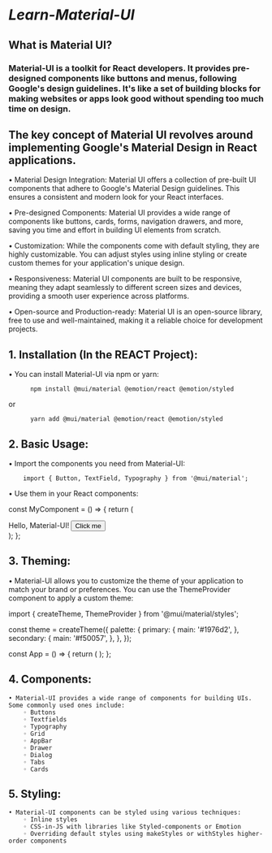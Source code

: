 # *Learn-Material-UI*      

## What is Material UI?

### Material-UI is a toolkit for React developers. It provides pre-designed components like buttons and menus, following Google's design guidelines. It's like a set of building blocks for making websites or apps look good without spending too much time on design.


## The key concept of Material UI revolves around implementing Google's Material Design in React applications.    

• Material Design Integration: Material UI offers a collection of pre-built UI components that adhere to Google's Material Design guidelines. This ensures a consistent and modern look for your React interfaces.

• Pre-designed Components: Material UI provides a wide range of components like buttons, cards, forms, navigation drawers, and more, saving you time and effort in building UI elements from scratch.
    
• Customization: While the components come with default styling, they are highly customizable. You can adjust styles using inline styling or create custom themes for your application's unique design.
    
• Responsiveness: Material UI components are built to be responsive, meaning they adapt seamlessly to different screen sizes and devices, providing a smooth user experience across platforms.
    
• Open-source and Production-ready: Material UI is an open-source library, free to use and well-maintained, making it a reliable choice for development projects. 


## 1. Installation (In the REACT Project):
• You can install Material-UI via npm or yarn:
  
          npm install @mui/material @emotion/react @emotion/styled
  
  or
  
          yarn add @mui/material @emotion/react @emotion/styled


## 2. Basic Usage:
• Import the components you need from Material-UI:

        import { Button, TextField, Typography } from '@mui/material';
• Use them in your React components:

const MyComponent = () => {
return (
  <div>
    <Typography variant="h1">Hello, Material-UI!</Typography>
    <Button variant="contained" color="primary">Click me</Button>
    <TextField label="Enter your name" />
  </div>
);
};


## 3. Theming:
• Material-UI allows you to customize the theme of your application to match your brand or preferences. You can use the ThemeProvider component to apply a custom theme:

import { createTheme, ThemeProvider } from '@mui/material/styles';

const theme = createTheme({
palette: {
  primary: {
    main: '#1976d2',
  },
  secondary: {
    main: '#f50057',
  },
},
});

const App = () => {
return (
  <ThemeProvider theme={theme}>
    <MyComponent />
  </ThemeProvider>
);
};


## 4. Components:
    • Material-UI provides a wide range of components for building UIs. Some commonly used ones include:
        ◦ Buttons
        ◦ Textfields
        ◦ Typography
        ◦ Grid
        ◦ AppBar
        ◦ Drawer
        ◦ Dialog
        ◦ Tabs
        ◦ Cards

## 5. Styling:
    • Material-UI components can be styled using various techniques:
        ◦ Inline styles
        ◦ CSS-in-JS with libraries like Styled-components or Emotion
        ◦ Overriding default styles using makeStyles or withStyles higher-order components


## 

